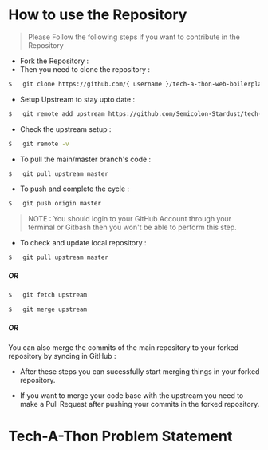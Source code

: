 # How to use the Repository
> Please Follow the following steps if you want to contribute in the Repository

* Fork the Repository :
* Then you need to clone the repository :

```bash
$   git clone https://github.com/{ username }/tech-a-thon-web-boilerplate.git
```

* Setup Upstream to stay upto date :
```bash
$   git remote add upstream https://github.com/Semicolon-Stardust/tech-a-thon-web-boilerplate.git
```

* Check the upstream setup :

```bash
$   git remote -v
```
* To pull the main/master branch's code :
```bash
$   git pull upstream master
```
* To push and complete the cycle :
```bash
$   git push origin master
```
> NOTE : You should login to your GitHub Account through your terminal or Gitbash then you won't be able to perform this step.

* To check and update local repository :
```bash
$   git pull upstream master
```

##### OR

```bash
$   git fetch upstream
```

```bash
$   git merge upstream
```

##### OR

You can also merge the commits of the main repository to your forked repository by syncing in GitHub :


* After these steps you can sucessfully start merging things in your forked repository.

* If you want to merge your code base with the upstream you need to make a Pull Request after pushing your commits in the forked repository.

# Tech-A-Thon Problem Statement